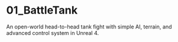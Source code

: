 # 01_BattleTank
An open-world head-to-head tank fight with simple AI, terrain, and advanced control system in Unreal 4. 
